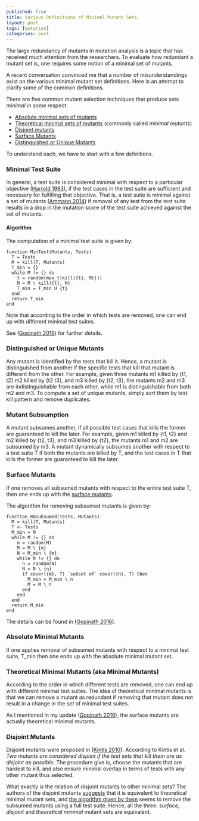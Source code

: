 ```yaml
---
published: true
title: Various Definitions of Minimal Mutant Sets. 
layout: post
tags: [mutation]
categories: post
---
```


The large redundancy of mutants in mutation analysis is a topic that has
received much attention from the researchers. To evaluate how redundant a
mutant set is, one requires some notion of a minimal set of mutants. 

A recent conversation convinced me that a number of misunderstandings exist on
the various minimal mutant set definitions. Here is an attempt to clarify some
of the common definitions.

There are five common mutant selection techniques that produce sets *minimal* in some respect:

* [Absolute minimal sets of mutants](#absoluteminimal)
* [Theoretical minimal sets of mutants](#theoreticalminimal) (commonly called *minimal mutants*)
* [Disjoint mutants](#disjointmutants)
* [Surface Mutants](#surfacemutants)
* [Distinguished or Unique Mutants](#distinguishedmutants)

To understand each, we have to start with a few definitions.

### Minimal Test Suite

In general, a test suite is considered minimal with respect to a particular
objective ([Harrold 1993](/references#harrold1993a)), if the test cases in the test suite are sufficient and necessary
for fulfilling that objective. That is, a test suite is minimal against
a set of mutants ([Ammann 2014](/references#ammann2014establishing)) if removal of any test from
the test suite results in a drop in the mutation score of the test suite
achieved against the set of mutants.

#### Algorithm
The computation of a minimal test suite is given by:

```
function MinTest(Mutants, Tests)
  T = Tests
  M = kill(T, Mutants)
  T_min = {}
  while M != {} do
    t = random(max_t|kill({t}, M)|))
    M = M \ kill({t}, M)
    T_min = T_min U {t}
  end
  return T_min
end
```

Note that according to the order in which tests are removed, one can end up with different minimal test suites.

See ([Gopinath 2016](http://rahul.gopinath.org/publications/#gopinath2016measuring)) for further details.

### <a id='distinguishedmutants'>Distinguished or Unique Mutants </a>

Any mutant is identified by the tests that kill it. Hence, a mutant is
distinguished from another if the specific tests that kill that mutant is
different from the other. For example, given three mutants m1 killed by {t1, t2}
m2 killed by {t2 t3}, and m3 killed by {t2, t3}, the mutants m2 and m3 are
indistinguishable from each other, while m1 is distinguishable from both m2
and m3. To compute a set of unique mutants, simply sort them by test kill pattern
and remove duplicates.

### Mutant Subsumption

A mutant subsumes another, if all possible test cases that kills the former are
guaranteed to kill the later. For example, given m1 killed by {t1, t2} and
m2 killed by {t2, t3}, and m3 killed by {t2}, the mutants m1 and m2 are
subsumed by m3. A mutant dynamically subsumes another with respect to a test suite T
if both the mutants are killed by T, and the test cases in T that kills the former
are guaranteed to kill the later.

### <a id='surfacemutants'>Surface Mutants </a>

If one removes all subsumed mutants with respect to the entire test suite T,
then one ends up with the [surface mutants](http://rahul.gopinath.org/publications/#gopinath2016measuring).

The algorithm for removing subsumed mutants is given by:

```
function RmSubsumed(Tests, Mutants)
  M = kill(T, Mutants)
  T <- Tests
  M_min = M
  while M != {} do
    m = random(M)
    M = M \ {m}
    N = M_min \ {m}
    while N != {} do
      n = random(N)
      N = N \ {n}
      if cover({m}, T) `subset of` cover({n}, T) then
        M_min = M_min \ n
        M = M \ n
      end
    end
  end
  return M_min
end
```

The details can be found in ([Gopinath 2016](http://rahul.gopinath.org/publications/#gopinath2016measuring)).

### <a id='absoluteminimal'>Absolute Minimal Mutants</a> 

If one applies removal of subsumed mutants with respect to a minimal test suite, T_min
then one ends up with the absolute minimal mutant set.

### <a id='theoreticalminimal'>Theoretical Minimal Mutants (aka Minimal Mutants) </a> 

According to the order in which different tests are removed, one can end up with different minimal test suites. The
idea of theoretical minimal mutants is that we can remove a mutant as redundant if removing that mutant does not
result in a change in the *set* of minimal test suites.

As I mentioned in my update ([Gopinath 2016](http://rahul.gopinath.org/publications/#gopinath2016measuring)), the surface
mutants are actually theoretical minimal mutants.

### <a id='disjointmutants'> Disjoint Mutants </a>

Disjoint mutants were proposed in ([Kintis 2010](/references#kintis2010evaluating)).
According to Kintis et al. *Two mutants are considered disjoint if the test sets
that kill them are as disjoint as possible*. The procedure give is, choose the
mutants that are hardest to kill, and also ensure minimal overlap in terms of
tests with any other mutant thus selected.

What exactly is the relation of disjoint mutants to other minimal sets? The
authors of the disjoint mutants [suggests](https://arxiv.org/pdf/1601.02351.pdf)
that it is equivalent to theoretical minimal mutant sets, and
[the algorithm given by them](https://arxiv.org/pdf/1601.02351.pdf) seems to
remove the subsumed mutants using a full test suite. Hence, all the three: *surface*, *disjoint* and *theoretical minimal* mutant sets are equivalent.

